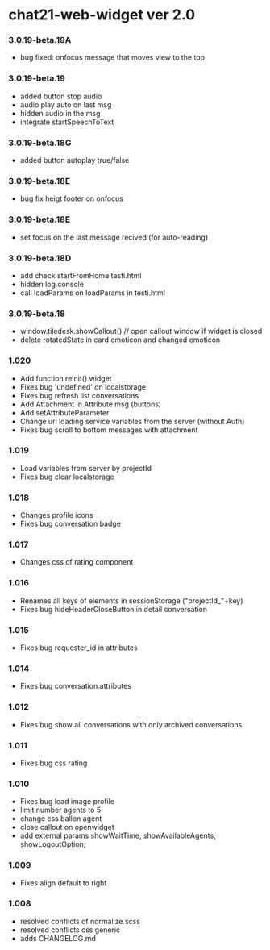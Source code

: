 # chat21-web-widget ver 2.0
### 3.0.19-beta.19A
- bug fixed: onfocus message that moves view to the top

### 3.0.19-beta.19
- added button stop audio
- audio play auto on last msg
- hidden audio in the msg
- integrate startSpeechToText


### 3.0.19-beta.18G
- added button autoplay true/false

### 3.0.19-beta.18E
- bug fix heigt footer on onfocus

### 3.0.19-beta.18E
- set focus on the last message recived (for auto-reading)

### 3.0.19-beta.18D
- add check startFromHome testi.html
- hidden log.console
- call loadParams on loadParams in testi.html

### 3.0.19-beta.18
- window.tiledesk.showCallout() // open callout window if widget is closed
- delete rotatedState in card emoticon and changed emoticon


### 1.020
- Add function reInit() widget
- Fixes bug 'undefined' on localstorage
- Fixes bug refresh list conversations
- Add Attachment in Attribute msg (buttons)
- Add setAttributeParameter
- Change url loading service variables from the server (without Auth)
- Fixes bug scroll to bottom messages with attachment

### 1.019
- Load variables from server by projectId
- Fixes bug clear localstorage

### 1.018
- Changes profile icons
- Fixes bug conversation badge

### 1.017
- Changes css of rating component

### 1.016
- Renames all keys of elements in sessionStorage ("projectId_"+key)
- Fixes bug hideHeaderCloseButton in detail conversation

### 1.015
- Fixes bug requester_id in attributes

### 1.014
- Fixes bug conversation.attributes

### 1.012
- Fixes bug show all conversations with only archived conversations 

### 1.011
- Fixes bug css rating 

### 1.010
- Fixes bug load image profile 
- limit number agents to 5
- change css ballon agent
- close callout on openwidget
- add external params showWaitTime, showAvailableAgents, showLogoutOption;

### 1.009
- Fixes align default to right

### 1.008
- resolved conflicts of normalize.scss
- resolved conflicts css generic
- adds CHANGELOG.md
